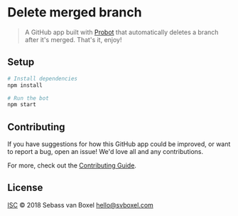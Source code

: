 # Delete merged branch

> A GitHub app built with [Probot](https://github.com/probot/probot) that automatically deletes a branch after it's merged. That's it, enjoy! 

## Setup

```sh
# Install dependencies
npm install

# Run the bot
npm start
```

## Contributing

If you have suggestions for how this GitHub app could be improved, or want to report a bug, open an issue! We'd love all and any contributions.

For more, check out the [Contributing Guide](CONTRIBUTING.md).

## License

[ISC](LICENSE) © 2018 Sebass van Boxel <hello@svboxel.com>
